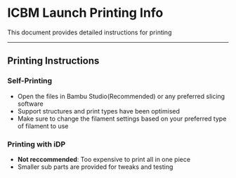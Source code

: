 # ICBM Launch Printing Info

This document provides detailed instructions for printing

---

## Printing Instructions

### Self-Printing
- Open the files in Bambu Studio(Recommended) or any preferred slicing software
- Support structures and print types have been optimised
- Make sure to change the filament settings based on your preferred type of filament to use

### Printing with iDP
- **Not reccommended**: Too expensive to print all in one piece
- Smaller sub parts are provided for tweaks and testing
